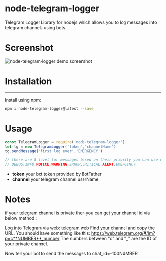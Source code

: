 

node-telegram-logger
=============

Telegram Logger Library for nodejs which allows you to log messages into telegram channels using bots .


# Screenshot

![node-telegram-logger demo screenshot](https://i.imgsafe.org/80/8002a819f4.png)


# Installation
-----------
Install using npm:

```bash
npm i node-telegram-logger@latest --save
```



# Usage
```javascript
const TelegramLogger = require('node-telegram-logger')
let tg = new TelegramLogger('token','channelName')
tg.sendMessage('first log ever','EMERGENCY')

// there are 8 level for messages based on their priority you can use on of :
// DEBUG,INFO,NOTICE,WARNING,ERROR,CRITICAL,ALERT,EMERGENCY
```
- **token** your bot token provided by BotFather
- **channel** your telegram channel userName

# Notes
if your telegram channel is private then you can get your channel id via below method : 

Log into Telegram via web: [telegram web](https://web.telegram.org)
Find your channel and copy the URL. You should have something like this: https://web.telegram.org/#/im?p=c**NUMBER**_number
The numbers between "c" and "_" are the ID of your private channel.

Now tell your bot to send the messages to chat_id=-100NUMBER



